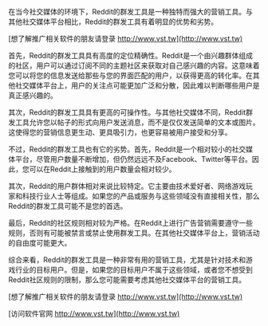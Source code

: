 在当今社交媒体的环境下，Reddit的群发工具是一种独特而强大的营销工具。与其他社交媒体平台相比，Reddit的群发工具有着明显的优势和劣势。

[想了解推广相关软件的朋友请登录 http://www.vst.tw](http://www.vst.tw)

首先，Reddit的群发工具具有高度的定位精确性。Reddit是一个由兴趣群体组成的社区，用户可以通过订阅不同的主题社区来获取对自己感兴趣的内容。这意味着您可以将您的信息发送给那些与您的界面匹配的用户，以获得更高的转化率。在其他社交媒体平台上，用户的关注点可能更加广泛和分散，因此难以判断哪些用户是真正感兴趣的。

其次，Reddit的群发工具具有更高的可操作性。与其他社交媒体不同，Reddit群发工具允许您以帖子的形式向用户发送消息，而不是仅仅发送简单的文本或图片。这使得您的营销信息更生动、更具吸引力，也更容易被用户接受和分享。

不过，Reddit的群发工具也有它的劣势。首先，Reddit是一个相对较小的社交媒体平台，尽管用户数量不断增加，但仍然远远不及Facebook、Twitter等平台。因此，您可以在Reddit上接触到的用户数量会相对较少。

其次，Reddit的用户群体相对来说比较特定。它主要由技术爱好者、网络游戏玩家和科技行业人士等组成。如果您的产品或服务与这些领域没有直接相关性，那么Reddit的群发工具可能不是您的首选。

最后，Reddit的社区规则相对较为严格。在Reddit上进行广告营销需要遵守一些规则，否则有可能被禁言或禁止使用群发工具。在其他社交媒体平台上，营销活动的自由度可能更大。

综合来看，Reddit的群发工具是一种非常有用的营销工具，尤其是针对技术和游戏行业的目标用户。但是，如果您的目标用户不属于这些领域，或者您不想受到Reddit社区规则的限制，那么您可能需要考虑其他社交媒体平台的营销工具。

[想了解推广相关软件的朋友请登录 http://www.vst.tw](http://www.vst.tw)


[访问软件官网 http://www.vst.tw](http://www.vst.tw)

